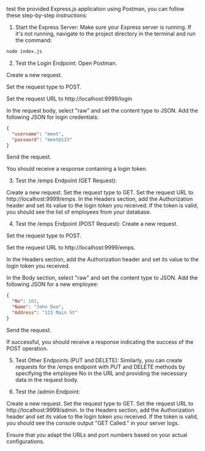 test the provided Express.js application using Postman, you can follow these step-by-step instructions:

1. Start the Express Server:
Make sure your Express server is running. If it's not running, navigate to the project directory in the terminal and run the command:

```bash
node index.js
```


2. Test the Login Endpoint:
Open Postman.

Create a new request.

Set the request type to POST.

Set the request URL to http://localhost:9999/login 

In the request body, select "raw" and set the content type to JSON. Add the following JSON for login credentials:

```json
{
  "username": "meet",
  "password": "meet@123"
}
```
Send the request.

You should receive a response containing a login token.

3. Test the /emps Endpoint (GET Request):

Create a new request.
Set the request type to GET.
Set the request URL to http://localhost:9999/emps.
In the Headers section, add the Authorization header and set its value to the login token you received.
If the token is valid, you should see the list of employees from your database.

4. Test the /emps Endpoint (POST Request):
Create a new request.

Set the request type to POST.

Set the request URL to http://localhost:9999/emps.

In the Headers section, add the Authorization header and set its value to the login token you received.

In the Body section, select "raw" and set the content type to JSON. Add the following JSON for a new employee:

```json
{
  "No": 101,
  "Name": "John Doe",
  "Address": "123 Main St"
}
```
Send the request.

If successful, you should receive a response indicating the success of the POST operation.


5. Test Other Endpoints (PUT and DELETE):
Similarly, you can create requests for the /emps endpoint with PUT and DELETE methods by specifying the employee No in the URL and providing the necessary data in the request body.

6. Test the /admin Endpoint:

Create a new request.
Set the request type to GET.
Set the request URL to http://localhost:9999/admin.
In the Headers section, add the Authorization header and set its value to the login token you received.
If the token is valid, you should see the console output "GET Called." in your server logs.

Ensure that you adapt the URLs and port numbers based on your actual configurations.